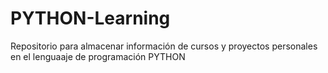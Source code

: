 # PYTHON-Learning
Repositorio para almacenar información de cursos y proyectos personales en el lenguaaje de programación PYTHON

